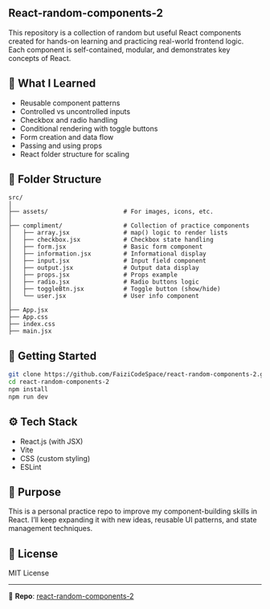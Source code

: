 ## React-random-components-2

This repository is a collection of random but useful React components created for hands-on learning and practicing real-world frontend logic. Each component is self-contained, modular, and demonstrates key concepts of React.

## 🧠 What I Learned

- Reusable component patterns
- Controlled vs uncontrolled inputs
- Checkbox and radio handling
- Conditional rendering with toggle buttons
- Form creation and data flow
- Passing and using props
- React folder structure for scaling

## 📁 Folder Structure

```
src/
│
├── assets/                     # For images, icons, etc.
│
├── compliment/                 # Collection of practice components
│   ├── array.jsx               # map() logic to render lists
│   ├── checkbox.jsx            # Checkbox state handling
│   ├── form.jsx                # Basic form component
│   ├── information.jsx         # Informational display
│   ├── input.jsx               # Input field component
│   ├── output.jsx              # Output data display
│   ├── props.jsx               # Props example
│   ├── radio.jsx               # Radio buttons logic
│   ├── toggleBtn.jsx           # Toggle button (show/hide)
│   └── user.jsx                # User info component
│
├── App.jsx
├── App.css
├── index.css
├── main.jsx
```

## 🚀 Getting Started

```bash
git clone https://github.com/FaiziCodeSpace/react-random-components-2.git
cd react-random-components-2
npm install
npm run dev
```

## ⚙️ Tech Stack

- React.js (with JSX)
- Vite
- CSS (custom styling)
- ESLint

## 📌 Purpose

This is a personal practice repo to improve my component-building skills in React. I’ll keep expanding it with new ideas, reusable UI patterns, and state management techniques.

## 🪪 License

MIT License

---

📂 **Repo**: [react-random-components-2](https://github.com/FaiziCodeSpace/react-random-components-2.git)
